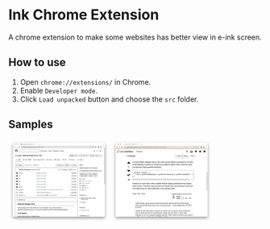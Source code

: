 # Ink Chrome Extension

A chrome extension to make some websites has better view in e-ink screen.

## How to use

1. Open `chrome://extensions/` in Chrome.
2. Enable `Developer mode`.
3. Click `Load unpacked` button and choose the `src` folder.

## Samples

<img src="images/github.png" width="200" title="github.com">
<img src="images/stackoverflow.png" width="200" title="stackoverflow.com">
